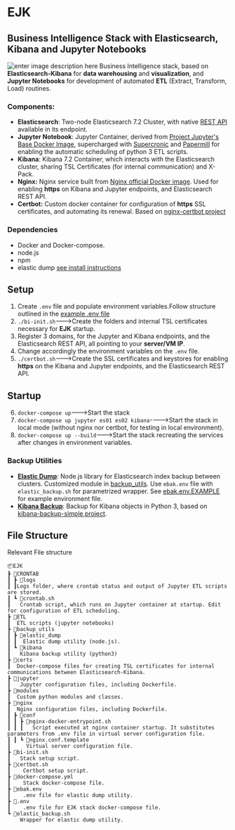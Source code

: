 # EJK
## Business Intelligence Stack with Elasticsearch, Kibana and Jupyter Notebooks
![enter image description here](https://fhumeres.s3-sa-east-1.amazonaws.com/EJK.png)
Business Intelligence stack, based on **Elasticsearch-Kibana** for **data warehousing** and **visualization**, and **Jupyter Notebooks** for development of automated **ETL** (Extract, Transform, Load) routines.

### Components:
 - **Elasticsearch**: Two-node Elasticsearch 7.2 Cluster, with native [REST API](https://www.elastic.co/guide/en/elasticsearch/reference/current/rest-apis.html) available in its endpoint.
 - **Jupyter Notebook**: Jupyter Container, derived from [Project Jupyter's Base Docker Image](https://jupyter-docker-stacks.readthedocs.io/en/latest/using/selecting.html), supercharged with [Supercronic](https://github.com/aptible/supercronic) and [Papermill](https://papermill.readthedocs.io/en/latest/) for enabling the automatic scheduling of python 3 ETL scripts.
 - **Kibana**: Kibana  7.2 Container, which interacts with the Elasticsearch cluster, sharing TSL Certificates (for internal communication) and X-Pack.
 - **Nginx:** Nginx service built from [Nginx official Docker image](https://hub.docker.com/_/nginx). Used for enabling **https** on Kibana and Jupyter endpoints, and Elasticsearch REST API.
 - **Certbot:** Custom docker container for configuration of **https** SSL certificates, and automating its renewal. Based on [nginx-certbot project](https://github.com/wmnnd/nginx-certbot)

### Dependencies
 - Docker and Docker-compose.
 - node.js
 - npm
 - elastic dump [see install instructions](https://www.npmjs.com/package/elasticdump) 

## Setup 
 1. Create `.env` file and populate environment variables.Follow structure outlined in the [example .env file](example.env)
 2. `./bi-init.sh`--->Create the folders and internal TSL certificates necessary for **EJK** startup.
 3. Register 3 domains, for the Jupyter and Kibana endpoints, and the Elasticsearch REST API, all pointing to your **server/VM IP**.
 4. Change accordingly the environment variables on the `.env` file.
 5. `./certbot.sh`--->Create the SSL certificates and keystores for enabling **https** on the Kibana and Jupyter endpoints, and the Elasticsearch REST API.

## Startup
 6. `docker-compose up`--->Start the stack
 7. `docker-compose up jupyter es01 es02 kibana`---->Start the stack in local mode (without nginx nor certbot, for testing in local environment).
 8. `docker-compose up --build`--->Start the stack recreating the services after changes in environment variables.

### Backup Utilities
 - [**Elastic Dump**](https://www.npmjs.com/package/elasticdump): Node.js library for Elasticsearch index backup between clusters. Customized module in [backup_utils](./backup_utils/elastic_dump). Use `ebak.env` file with `elastic_backup.sh` for parametrized wrapper. See [ebak.env.EXAMPLE](./ebak.env.EXAMPLE) for example environment file.
 - [**Kibana Backup**](./backup_utils/kibana): Backup for Kibana objects in Python 3, based on [kibana-backup-simple project](https://github.com/selivan/kibana-backup-simple).

## File Structure

Relevant File structure
```
📦EJK
┣ 📂CRONTAB
┃ ┣ 📂logs
┃ ┃Logs folder, where crontab status and output of Jupyter ETL scripts are stored.
┃ ┗ 📜crontab.sh
┃   Crontab script, which runs on Jupyter container at startup. Edit for configuration of ETL scheduling.
┣ 📂ETL
┃  ETL scripts (jupyter notebooks)
┣ 📂backup_utils
┃ ┣ 📂elastic_dump
┃ ┃  Elastic dump utility (node.js).
┃ ┗ 📂kibana
┃   Kibana backup utility (python3)
┣ 📂certs
┃  Docker-compose files for creating TSL certificates for internal communications between Elasticsearch-Kibana.
┣ 📂jupyter
┃   Jupyter configuration files, including Dockerfile.
┣ 📂modules
┃  Custom python modules and classes.
┣ 📂nginx
┃  Nginx configuration files, including Dockerfile.
┃ ┣ 📂conf
┃ ┃ ┣ 📜nginx-docker-entrypoint.sh
┃ ┃ ┃   Script executed at nginx container startup. It substitutes parameters from .env file in virtual server configuration file.
┃ ┃ ┗ 📜nginx.conf.template
┃     Virtual server configuration file.
┣ 📜bi-init.sh
┃   Stack setup script.
┣ 📜certbot.sh
┃    Certbot setup script.
┣ 📜docker-compose.yml
┃    Stack docker-compose file.
┣ 📜ebak.env
┃    .env file for elastic dump utility.
┣ 📜.env
┃    .env file for EJK stack docker-compose file.
┗ 📜elastic_backup.sh
    Wrapper for elastic dump utility.
```
